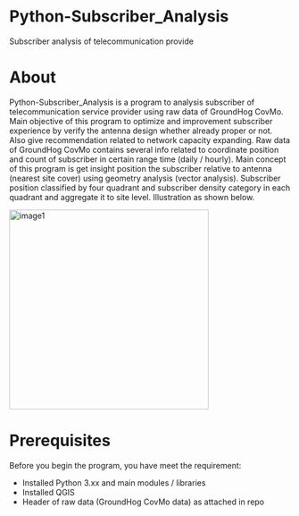 # Python-Subscriber_Analysis
Subscriber analysis of telecommunication provide

# About
Python-Subscriber_Analysis is a program to analysis subscriber of telecommunication service provider using raw data of GroundHog CovMo. Main objective of this program to optimize and improvement subscriber experience by verify the antenna design whether already proper or not. Also give recommendation related to network capacity expanding. Raw data of GroundHog CovMo contains several info related to coordinate position and count of subscriber in certain range time (daily / hourly). Main concept of this program is get insight position the subscriber relative to antenna (nearest site cover) using geometry analysis (vector analysis). Subscriber position classified by four quadrant and subscriber density category in each quadrant and aggregate it to site level. Illustration as shown below.

<img width="357" alt="image1" src="https://user-images.githubusercontent.com/97805726/180597700-d5252fa1-80a1-40c5-8363-758371bf9cd8.png">

# Prerequisites
Before you begin the program, you have meet the requirement:
- Installed Python 3.xx and main modules / libraries
- Installed QGIS
- Header of raw data (GroundHog CovMo data) as attached in repo
